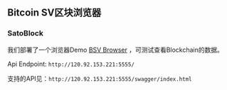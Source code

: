 
## Bitcoin SV区块浏览器

### SatoBlock

我们部署了一个浏览器Demo [BSV Browser](http://bl.ocks.org/jiedo/raw/1e3fa74ca3157a16b7133708212f3193/#/blocks) ，可测试查看Blockchain的数据。

Api Endpoint: `http://120.92.153.221:5555/`

支持的API见：`http://120.92.153.221:5555/swagger/index.html`
